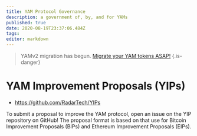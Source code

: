 ```yaml
---
title: YAM Protocol Governance
description: a government of, by, and for YAMs
published: true
date: 2020-08-19T23:37:06.484Z
tags: 
editor: markdown
---
```



> YAMv2 migration has begun.  [Migrate your YAM tokens ASAP!](/migration)
{.is-danger}

# YAM Improvement Proposals (YIPs)
- https://github.com/RadarTech/YIPs

To submit a proposal to improve the YAM protocol, open an issue on the YIP repository on GitHub!  The proposal format is based on that use for Bitcoin Improvement Proposals (BIPs) and Ethereum Improvement Proposals (EIPs).
